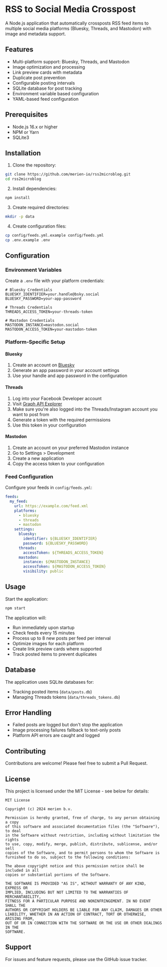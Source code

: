 
# RSS to Social Media Crosspost

A Node.js application that automatically crossposts RSS feed items to multiple social media platforms (Bluesky, Threads, and Mastodon) with image and metadata support.

## Features

- Multi-platform support: Bluesky, Threads, and Mastodon
- Image optimization and processing
- Link preview cards with metadata
- Duplicate post prevention
- Configurable posting intervals
- SQLite database for post tracking
- Environment variable based configuration
- YAML-based feed configuration

## Prerequisites

- Node.js 16.x or higher
- NPM or Yarn
- SQLite3

## Installation

1. Clone the repository:
```bash
git clone https://github.com/merien-io/rss2microblog.git
cd rss2microblog
```

2. Install dependencies:
```bash
npm install
```

3. Create required directories:
```bash
mkdir -p data
```

4. Create configuration files:
```bash
cp config/feeds.yml.example config/feeds.yml
cp .env.example .env
```

## Configuration

### Environment Variables

Create a `.env` file with your platform credentials:

```env
# Bluesky Credentials
BLUESKY_IDENTIFIER=your.handle@bsky.social
BLUESKY_PASSWORD=your-app-password

# Threads Credentials
THREADS_ACCESS_TOKEN=your-threads-token

# Mastodon Credentials
MASTODON_INSTANCE=mastodon.social
MASTODON_ACCESS_TOKEN=your-mastodon-token
```

### Platform-Specific Setup

#### Bluesky
1. Create an account on [Bluesky](https://bsky.app)
2. Generate an app password in your account settings
3. Use your handle and app password in the configuration

#### Threads
1. Log into your Facebook Developer account
2. Visit [Graph API Explorer](https://developers.facebook.com/tools/explorer/)
3. Make sure you're also logged into the Threads/Instagram account you want to post from
4. Generate a token with the required permissions
5. Use this token in your configuration

#### Mastodon
1. Create an account on your preferred Mastodon instance
2. Go to Settings > Development
3. Create a new application
4. Copy the access token to your configuration

### Feed Configuration

Configure your feeds in `config/feeds.yml`:

```yaml
feeds:
  my_feed:
    url: https://example.com/feed.xml
    platforms:
      - bluesky
      - threads
      - mastodon
    settings:
      bluesky:
        identifier: ${BLUESKY_IDENTIFIER}
        password: ${BLUESKY_PASSWORD}
      threads:
        accessToken: ${THREADS_ACCESS_TOKEN}
      mastodon:
        instance: ${MASTODON_INSTANCE}
        accessToken: ${MASTODON_ACCESS_TOKEN}
        visibility: public
```

## Usage

Start the application:

```bash
npm start
```

The application will:
- Run immediately upon startup
- Check feeds every 15 minutes
- Process up to 8 new posts per feed per interval
- Optimize images for each platform
- Create link preview cards where supported
- Track posted items to prevent duplicates

## Database

The application uses SQLite databases for:
- Tracking posted items (`data/posts.db`)
- Managing Threads tokens (`data/threads_tokens.db`)

## Error Handling

- Failed posts are logged but don't stop the application
- Image processing failures fallback to text-only posts
- Platform API errors are caught and logged

## Contributing

Contributions are welcome! Please feel free to submit a Pull Request.

## License

This project is licensed under the MIT License - see below for details:

```
MIT License

Copyright (c) 2024 merien b.v.

Permission is hereby granted, free of charge, to any person obtaining a copy
of this software and associated documentation files (the "Software"), to deal
in the Software without restriction, including without limitation the rights
to use, copy, modify, merge, publish, distribute, sublicense, and/or sell
copies of the Software, and to permit persons to whom the Software is
furnished to do so, subject to the following conditions:

The above copyright notice and this permission notice shall be included in all
copies or substantial portions of the Software.

THE SOFTWARE IS PROVIDED "AS IS", WITHOUT WARRANTY OF ANY KIND, EXPRESS OR
IMPLIED, INCLUDING BUT NOT LIMITED TO THE WARRANTIES OF MERCHANTABILITY,
FITNESS FOR A PARTICULAR PURPOSE AND NONINFRINGEMENT. IN NO EVENT SHALL THE
AUTHORS OR COPYRIGHT HOLDERS BE LIABLE FOR ANY CLAIM, DAMAGES OR OTHER
LIABILITY, WHETHER IN AN ACTION OF CONTRACT, TORT OR OTHERWISE, ARISING FROM,
OUT OF OR IN CONNECTION WITH THE SOFTWARE OR THE USE OR OTHER DEALINGS IN THE
SOFTWARE.
```

## Support

For issues and feature requests, please use the GitHub issue tracker.